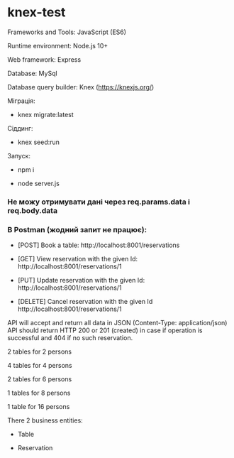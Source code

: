 # knex-test

Frameworks and Tools:
JavaScript (ES6) 

Runtime environment: Node.js 10+

Web framework: Express

Database: MySql

Database query builder: Knex (https://knexjs.org/) 

Міграція: 

- knex migrate:latest

Сіддинг: 

- knex seed:run

Запуск:

- npm i

- node server.js

### Не можу отримувати дані через req.params.data i req.body.data

### В Postman (жодний запит не працює):

- [POST] Book a table:                            http://localhost:8001/reservations

- [GET] View reservation with the given Id:       http://localhost:8001/reservations/1

- [PUT] Update reservation with the given Id:     http://localhost:8001/reservations/1

- [DELETE] Cancel reservation with the given Id   http://localhost:8001/reservations/1

API will accept and return all data in JSON (Content-Type: application/json) 
API should return HTTP 200 or 201 (created) in case if operation is successful and 404 if no such reservation.

2 tables for 2 persons 

4 tables for 4 persons 

2 tables for 6 persons

1 tables for 8 persons 

1 table for 16 persons

There 2 business entities:

- Table 

- Reservation

